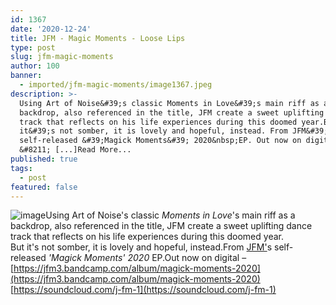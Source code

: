 ```yaml
---
id: 1367
date: '2020-12-24'
title: JFM - Magic Moments - Loose Lips
type: post
slug: jfm-magic-moments
author: 100
banner:
  - imported/jfm-magic-moments/image1367.jpeg
description: >-
  Using Art of Noise&#39;s classic Moments in Love&#39;s main riff as a
  backdrop, also referenced in the title, JFM create a sweet uplifting dance
  track that reflects on his life experiences during this doomed year.But
  it&#39;s not somber, it is lovely and hopeful, instead. From JFM&#39;s
  self-released &#39;Magick Moments&#39; 2020&nbsp;EP. Out now on digital
  &#8211; [...]Read More...
published: true
tags:
  - post
featured: false
---
```

![image](../imported/jfm-magic-moments/image1367.jpeg)Using Art of Noise's classic _Moments in Love_'s main riff as a backdrop, also referenced in the title, JFM create a sweet uplifting dance track that reflects on his life experiences during this doomed year.  
But it's not somber, it is lovely and hopeful, instead.From [JFM'](https://jfm3.bandcamp.com)s self-released _'Magick Moments' 2020_ EP.Out now on digital – [https://jfm3.bandcamp.com/album/magick-moments-2020](https://jfm3.bandcamp.com/album/magick-moments-2020)  
[https://soundcloud.com/j-fm-1](https://soundcloud.com/j-fm-1)